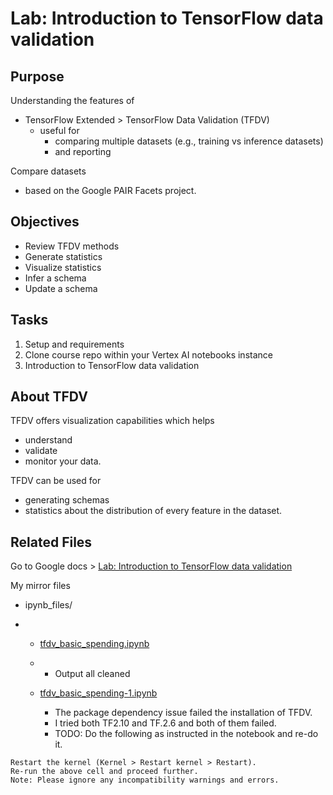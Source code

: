 # Lab:  Introduction to TensorFlow data validation

## Purpose

Understanding the features of

- TensorFlow Extended > TensorFlow Data Validation (TFDV)
  - useful for 
    - comparing multiple datasets (e.g., training vs inference datasets)
    - and reporting

Compare datasets

- based on the Google PAIR Facets project.

## Objectives

- Review TFDV methods
- Generate statistics
- Visualize statistics
- Infer a schema
- Update a schema

## Tasks

1. Setup and requirements
2. Clone course repo within your Vertex AI notebooks instance
3. Introduction to TensorFlow data validation

## About TFDV

TFDV offers visualization capabilities which helps 

- understand
- validate
- monitor your data.

TFDV can be used for 

- generating schemas 
- statistics about the distribution of every feature in the dataset. 

## Related Files 

Go to Google docs > [Lab: Introduction to TensorFlow data validation](https://docs.google.com/document/d/1h5mDHV2LP7pAuLh_OBZQSJiUntexCb9xVdKdJ2PbAO8/edit#heading=h.eg0a9rka5ueb)

My mirror files

- ipynb_files/

- - [tfdv_basic_spending.ipynb](ipynb_files/tfdv_basic_spending.ipynb)

  - - Output all cleaned

  - [tfdv_basic_spending-1.ipynb](ipynb_files/tfdv_basic_spending-1.ipynb)

    - The package dependency issue failed the installation of TFDV.
    - I tried both TF2.10 and TF.2.6 and both of them failed.
    - TODO: Do the following as instructed in the notebook and re-do it.

```
Restart the kernel (Kernel > Restart kernel > Restart).
Re-run the above cell and proceed further.
Note: Please ignore any incompatibility warnings and errors.
```

